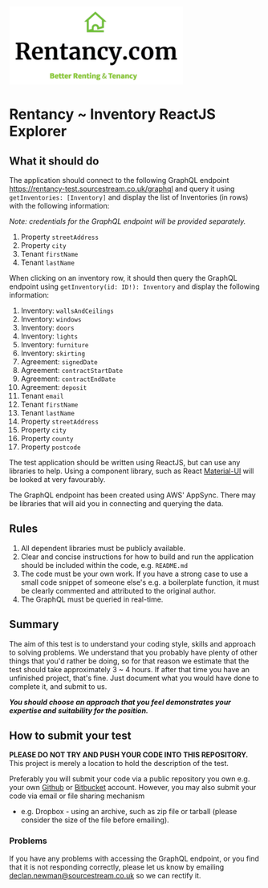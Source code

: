 ![Rentancy](assets/logo.png)
# Rentancy ~ Inventory ReactJS Explorer

## What it should do
The application should connect to the following GraphQL endpoint https://rentancy-test.sourcestream.co.uk/graphql and
query it using `getInventories: [Inventory]` and display the list of Inventories (in rows) with the following information:

_Note: credentials for the GraphQL endpoint will be provided separately._

1) Property `streetAddress`
1) Property `city`
1) Tenant   `firstName`
1) Tenant   `lastName`

When clicking on an inventory row, it should then query the GraphQL endpoint using `getInventory(id: ID!): Inventory` 
and display the following information:

1) Inventory: `wallsAndCeilings` 
1) Inventory: `windows` 
1) Inventory: `doors` 
1) Inventory: `lights` 
1) Inventory: `furniture` 
1) Inventory: `skirting` 
1) Agreement: `signedDate`
1) Agreement: `contractStartDate`
1) Agreement: `contractEndDate`
1) Agreement: `deposit`
1) Tenant   `email`
1) Tenant   `firstName`
1) Tenant   `lastName`
1) Property `streetAddress`
1) Property `city`
1) Property `county`
1) Property `postcode`

The test application should be written using ReactJS, but can use any libraries to help. Using a component library, 
such as React [Material-UI](https://material-ui.com/) will be looked at very favourably. 

The GraphQL endpoint has been created using AWS' AppSync. There may be libraries that will aid you in connecting and 
querying the data.

## Rules
 
 1) All dependent libraries must be publicly available. 
 1) Clear and concise instructions for how to build and run the application should be included within the code, e.g. `README.md`
 1) The code must be your own work. If you have a strong case to use a small code snippet of someone else's e.g. a
 boilerplate function, it must be clearly commented and attributed to the original author.
 1) The GraphQL must be queried in real-time. 

## Summary
The aim of this test is to understand your coding style, skills and approach to solving problems. We understand that you
probably have plenty of other things that you'd rather be doing, so for that reason we estimate that the test should
take approximately 3 ~ 4 hours. If after that time you have an unfinished project, that's fine. Just document what you
would have done to complete it, and submit to us.

**_You should choose an approach that you feel demonstrates your expertise and suitability for the position._**

## How to submit your test
**PLEASE DO NOT TRY AND PUSH YOUR CODE INTO THIS REPOSITORY.** This project is merely a location to hold the description
 of the test.

Preferably you will submit your code via a public repository you own e.g. your own [Github](https://github.com/) or 
[Bitbucket](https://bitbucket.org/) account. However, you may also submit your code via email or file sharing mechanism 
- e.g. Dropbox - using an archive, such as zip file or tarball (please consider the size of the file before emailing).

### Problems
If you have any problems with accessing the GraphQL endpoint, or you find that it is not responding correctly, please 
let us know by emailing [declan.newman@sourcestream.co.uk](mailto:declan.newman@sourcestream.co.uk) so we can rectify it. 
